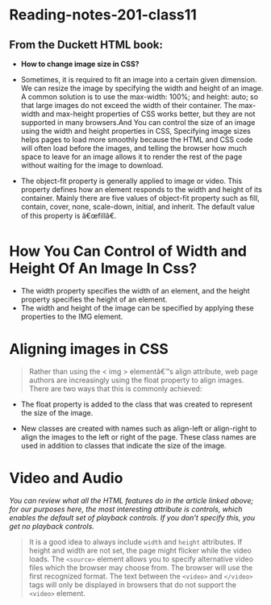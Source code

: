 # Reading-notes-201-class11
## From the Duckett HTML book:
+ **How to change image size in CSS?**<br> 
+ Sometimes, it is required to fit an image into a certain given dimension. We can resize the image by specifying the width and height of an image.
A common solution is to use the max-width: 100%; and height: auto; so that large images do not exceed the width of their container.
The max-width and max-height properties of CSS works better,
but they are not supported in many browsers.And You can control the size of an image using the width and height properties in CSS,
Specifying image sizes helps pages to load more smoothly because the HTML and CSS code will often load before the images, 
and telling the browser how much space to leave for an image allows it to render the rest of the page without waiting for the image to download.

+ The object-fit property is generally applied to image or video. This property defines how an element responds to the width and height of its container. Mainly there are five values of object-fit property such as fill, contain, cover, none, scale-down, initial, and inherit. The default value of this property is â€œfillâ€.


# How You Can Control of Width and Height Of An Image In Css?

- The width property specifies the width of an element, and the height property specifies the height of an element.
- The width and height of the image can be specified by applying these properties to the IMG element.


# Aligning images in CSS
> Rather than using the < img > elementâ€™s align attribute, web page authors are increasingly using the float property to align images. There are two ways that this is commonly achieved:

- The float property is added to the class that was created to represent the size of the image.

- New classes are created with names such as align-left or align-right to align the images to the left or right of the page. These class names are used in addition to classes that indicate the size of the image.
# Video and Audio
*You can review what all the HTML features do in the article linked above; for our purposes here, the most interesting attribute is controls, which enables the default set of playback controls. If you don't specify this, you get no playback controls.*

> It is a good idea to always include `width` and `height` attributes. If height and width are not set, the page might flicker while the video loads.
> The `<source>` element allows you to specify alternative video files which the browser may choose from. The browser will use the first recognized format.
> The text between the `<video>` and `</video>` tags will only be displayed in browsers that do not support the `<video>` element.
